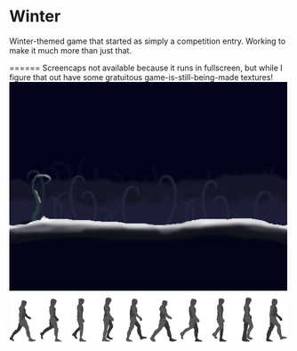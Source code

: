 Winter
======
Winter-themed game that started as simply a competition entry.
Working to make it much more than just that.

======
Screencaps not available because it runs in fullscreen, but while I figure that out have some gratuitous game-is-still-being-made textures!
<img src="https://raw.githubusercontent.com/Iantra/Winter/master/lwjglgame/res/textures/bg-2.png"></img>
<img src="https://raw.githubusercontent.com/Iantra/Winter/master/lwjglgame/res/textures/char_walking.png"></img>
